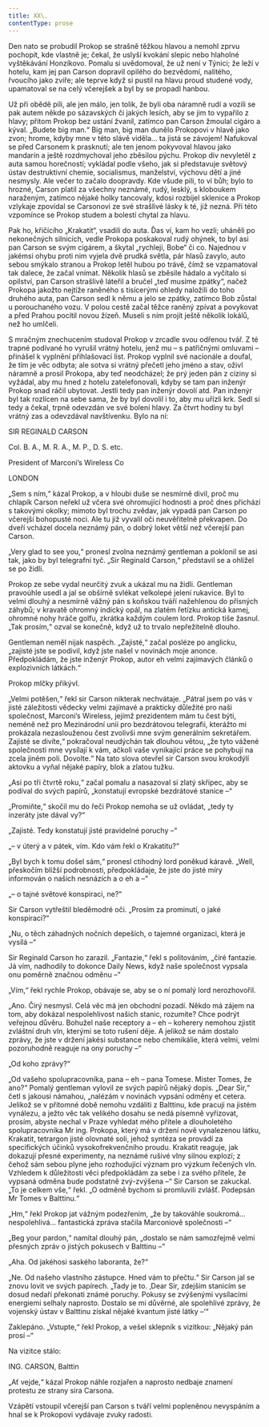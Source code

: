 ```yaml
---
title: XX\.
contentType: prose
---
```


<section>

Den nato se probudil Prokop se strašně těžkou hlavou a nemohl zprvu pochopit, kde vlastně je; čekal, že uslyší kvokání slepic nebo hlaholné vyštěkávání Honzíkovo. Pomalu si uvědomoval, že už není v Týnici; že leží v hotelu, kam jej pan Carson dopravil opilého do bezvědomí, nalitého, řvoucího jako zvíře; ale teprve když si pustil na hlavu proud studené vody, upamatoval se na celý včerejšek a byl by se propadl hanbou.

Už při obědě pili, ale jen málo, jen tolik, že byli oba náramně rudí a vozili se pak autem někde po sázavských či jakých lesích, aby se jim to vypařilo z hlavy; přitom Prokop bez ustání žvanil, zatímco pan Carson žmoulal cigáro a kýval. „Budete big man.“ Big man, big man dunělo Prokopovi v hlavě jako zvon; hrome, kdyby mne v této slávě viděla… ta jistá se závojem! Nafukoval se před Carsonem k prasknutí; ale ten jenom pokyvoval hlavou jako mandarín a ještě rozdmychoval jeho zběsilou pýchu. Prokop div nevyletěl z auta samou horečností; vykládal podle všeho, jak si představuje světový ústav destruktivní chemie, socialismus, manželství, výchovu dětí a jiné nesmysly. Ale večer to začalo doopravdy. Kde všude pili, to ví bůh; bylo to hrozné, Carson platil za všechny neznámé, rudý, lesklý, s kloboukem naraženým, zatímco nějaké holky tancovaly, kdosi rozbíjel sklenice a Prokop vzlykaje zpovídal se Carsonovi ze své strašlivé lásky k té, již nezná. Při této vzpomínce se Prokop studem a bolestí chytal za hlavu.

Pak ho, křičícího „Krakatit“, vsadili do auta. Ďas ví, kam ho vezli; uháněli po nekonečných silnicích, vedle Prokopa poskakoval rudý ohýnek, to byl asi pan Carson se svým cigárem, a škytal „rychleji, Bobe“ či co. Najednou v jakémsi ohybu proti nim vyjela dvě prudká světla, pár hlasů zavylo, auto sebou smýkalo stranou a Prokop letěl hubou po trávě, čímž se vzpamatoval tak dalece, že začal vnímat. Několik hlasů se zběsile hádalo a vyčítalo si opilství, pan Carson strašlivě láteřil a bručel „teď musíme zpátky“, načež Prokopa jakožto nejtíže raněného s tisícerými ohledy naložili do toho druhého auta, pan Carson sedl k němu a jelo se zpátky, zatímco Bob zůstal u porouchaného vozu. V polou cestě začal těžce raněný zpívat a povykovat a před Prahou pocítil novou žízeň. Museli s ním projít ještě několik lokálů, než ho umlčeli.

S mračným znechucením studoval Prokop v zrcadle svou odřenou tvář. Z té trapné podívané ho vyrušil vrátný hotelu, jenž mu – s patřičnými omluvami – přinášel k vyplnění přihlašovací list. Prokop vyplnil své nacionále a doufal, že tím je věc odbyta; ale sotva si vrátný přečetl jeho jméno a stav, oživl náramně a prosil Prokopa, aby teď neodcházel; že prý jeden pán z ciziny si vyžádal, aby mu hned z hotelu zatelefonovali, kdyby se tam pan inženýr Prokop snad ráčil ubytovat. Jestli tedy pan inženýr dovolí atd. Pan inženýr byl tak rozlícen na sebe sama, že by byl dovolil i to, aby mu uřízli krk. Sedl si tedy a čekal, trpně odevzdán ve své bolení hlavy. Za čtvrt hodiny tu byl vrátný zas a odevzdával navštívenku. Bylo na ní:

</section>

<section>

SIR REGINALD CARSON

</section>

<section>

Col. B. A., M. R. A., M. P., D. S. etc.

</section>

<section>

President of Marconi’s Wireless Co

</section>

<section>

LONDON

„Sem s ním,“ kázal Prokop, a v hloubi duše se nesmírně divil, proč mu chlapík Carson neřekl už včera své ohromující hodnosti a proč dnes přichází s takovými okolky; mimoto byl trochu zvědav, jak vypadá pan Carson po včerejší bohopusté noci. Ale tu již vyvalil oči neuvěřitelně překvapen. Do dveří vcházel docela neznámý pán, o dobrý loket větší než včerejší pan Carson.

„Very glad to see you,“ pronesl zvolna neznámý gentleman a poklonil se asi tak, jako by byl telegrafní tyč. „Sir Reginald Carson,“ představil se a ohlížel se po židli.

Prokop ze sebe vydal neurčitý zvuk a ukázal mu na židli. Gentleman pravoúhle usedl a jal se obšírně svlékat velkolepé jelení rukavice. Byl to velmi dlouhý a nesmírně vážný pán s koňskou tváří nažehlenou do přísných záhybů; v kravatě ohromný indický opál, na zlatém řetízku antická kamej, ohromné nohy hráče golfu, zkrátka každým coulem lord. Prokop tiše žasnul. „Tak prosím,“ ozval se konečně, když už to trvalo nepřežitelně dlouho.

Gentleman neměl nijak naspěch. „Zajisté,“ začal posléze po anglicku, „zajisté jste se podivil, když jste našel v novinách moje anonce. Předpokládám, že jste inženýr Prokop, autor eh velmi zajímavých článků o explozivních látkách.“

Prokop mlčky přikývl.

„Velmi potěšen,“ řekl sir Carson nikterak nechvátaje. „Pátral jsem po vás v jisté záležitosti vědecky velmi zajímavé a prakticky důležité pro naši společnost, Marconi’s Wireless, jejímž prezidentem mám tu čest býti, neméně než pro Mezinárodní unii pro bezdrátovou telegrafii, kterážto mi prokázala nezaslouženou čest zvolivši mne svým generálním sekretářem. Zajisté se divíte,“ pokračoval neudýchán tak dlouhou větou, „že tyto vážené společnosti mne vysílají k vám, ačkoli vaše vynikající práce se pohybují na zcela jiném poli. Dovolte.“ Na tato slova otevřel sir Carson svou krokodýlí aktovku a vyňal nějaké papíry, blok a zlatou tužku.

„Asi po tři čtvrtě roku,“ začal pomalu a nasazoval si zlatý skřipec, aby se podíval do svých papírů, „konstatují evropské bezdrátové stanice –“

„Promiňte,“ skočil mu do řeči Prokop nemoha se už ovládat, „tedy ty inzeráty jste dával vy?“

„Zajisté. Tedy konstatují jisté pravidelné poruchy –“

„– v úterý a v pátek, vím. Kdo vám řekl o Krakatitu?“

„Byl bych k tomu došel sám,“ pronesl ctihodný lord poněkud káravě. „Well, přeskočím bližší podrobnosti, předpokládaje, že jste do jisté míry informován o našich nesnázích a o eh a –“

„– o tajné světové konspiraci, ne?“

Sir Carson vytřeštil bleděmodré oči. „Prosím za prominutí, o jaké konspiraci?“

„Nu, o těch záhadných nočních depeších, o tajemné organizaci, která je vysílá –“

Sir Reginald Carson ho zarazil. „Fantazie,“ řekl s politováním, „čiré fantazie. Já vím, nadhodily to dokonce Daily News, když naše společnost vypsala onu poměrně značnou odměnu –“

„Vím,“ řekl rychle Prokop, obávaje se, aby se o ní pomalý lord nerozhovořil.

„Ano. Čirý nesmysl. Celá věc má jen obchodní pozadí. Někdo má zájem na tom, aby dokázal nespolehlivost našich stanic, rozumíte? Chce podrýt veřejnou důvěru. Bohužel naše receptory a – eh – koherery nemohou zjistit zvláštní druh vln, kterými se toto rušení děje. A jelikož se nám dostalo zprávy, že jste v držení jakési substance nebo chemikálie, která velmi, velmi pozoruhodně reaguje na ony poruchy –“

„Od koho zprávy?“

„Od vašeho spolupracovníka, pana – eh – pana Tomese. Mister Tomes, že ano?“ Pomalý gentleman vylovil ze svých papírů nějaký dopis. „Dear Sir,“ četl s jakousi námahou, „nalézám v novinách vypsání odměny et cetera. Jelikož se v přítomné době nemohu vzdáliti z Balttinu, kde pracuji na jistém vynálezu, a ježto věc tak velikého dosahu se nedá písemně vyřizovat, prosím, abyste nechal v Praze vyhledat mého přítele a dlouholetého spolupracovníka Mr ing. Prokopa, který má v držení nově vynalezenou látku, Krakatit, tetrargon jisté olovnaté soli, jehož syntéza se provádí za specifických účinků vysokofrekvenčního proudu. Krakatit reaguje, jak dokazují přesné experimenty, na neznámé rušivé vlny silnou explozí; z čehož sám sebou plyne jeho rozhodující význam pro výzkum řečených vln. Vzhledem k důležitosti věci předpokládám za sebe i za svého přítele, že vypsaná odměna bude podstatně zvý-zvýšena –“ Sir Carson se zakuckal. „To je celkem vše,“ řekl. „O odměně bychom si promluvili zvlášť. Podepsán Mr Tomes v Balttinu.“

„Hm,“ řekl Prokop jat vážným podezřením, „že by takováhle soukromá… nespolehlivá… fantastická zpráva stačila Marconiově společnosti –“

„Beg your pardon,“ namítal dlouhý pán, „dostalo se nám samozřejmě velmi přesných zpráv o jistých pokusech v Balttinu –“

„Aha. Od jakéhosi saského laboranta, že?“

„Ne. Od našeho vlastního zástupce. Hned vám to přečtu.“ Sir Carson jal se znovu lovit ve svých papírech. „Tady je to. ‚Dear Sir, zdejším stanicím se dosud nedaří překonati známé poruchy. Pokusy se zvýšenými vysílacími energiemi selhaly naprosto. Dostalo se mi důvěrné, ale spolehlivé zprávy, že vojenský ústav v Balttinu získal nějaké kvantum jisté látky –‘“

Zaklepáno. „Vstupte,“ řekl Prokop, a vešel sklepník s vizitkou: „Nějaký pán prosí –“

Na vizitce stálo:

</section>

<section>

ING. CARSON, Balttin

„Ať vejde,“ kázal Prokop náhle rozjařen a naprosto nedbaje znamení protestu ze strany sira Carsona.

Vzápětí vstoupil včerejší pan Carson s tváří velmi popleněnou nevyspáním a hnal se k Prokopovi vydávaje zvuky radosti.

</section>
